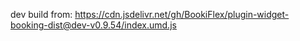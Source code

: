 dev build from: https://cdn.jsdelivr.net/gh/BookiFlex/plugin-widget-booking-dist@dev-v0.9.54/index.umd.js
